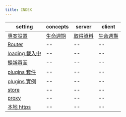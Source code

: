 ```yaml
---
title: INDEX
---
```


| setting                             | concepts                   | server                 | client       |
| ----------------------------------- | -------------------------- | ---------------------- | ------------ |
| [專案設置](./setting.md)            | [生命週期](./lifecycle.md) | [取得資料](./async.md) | [生命週期]() |
| [Router](./router.md)               | --                         | --                     | --           |
| [loading 載入中](./loading.md)      | --                         | --                     | --           |
| [錯誤頁面](./error.md)              | --                         | --                     | --           |
| [plugins 套件](./plugins.md)        | --                         | --                     | --           |
| [plugins 實例](./pluginsExample.md) | --                         | --                     | --           |
| [store](./store.md)                 | --                         | --                     | --           |
| [proxy](./proxy.md)                 | --                         | --                     | --           |
| [本地 https](./https.md)            | --                         | --                     | --           |
